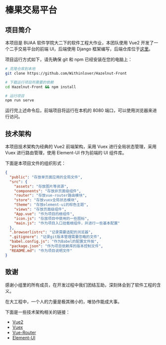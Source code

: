 # 榛果交易平台

## 项目简介

本项目是 BUAA 软件学院大二下的软件工程大作业，本团队使用 Vue2 开发了一个二手交易平台的前端 UI，后端使用 Django 框架编写，后端仓库位于[这里](https://github.com/zhtjtcz/Software-Backend)。

项目运行方式如下，请先确保 git 和 npm 已经安装在您的电脑上：

```bash
# 克隆仓库到本地
git clone https://github.com/Withinlover/Hazelnut-Front

# 下载运行项目所需要的依赖
cd Hazelnut-Front && npm install

# 运行项目
npm run serve
```

运行完上述命令后，前端项目将运行在本机的 8080 端口，可以使用浏览器来进行访问。

## 技术架构

本项目技术架构为经典的 Vue2 前端架构，采用 Vuex 进行全局状态管理，采用 Vuex 进行路由管理，使用 Element-UI 作为前端的 UI 组件库。

下面是本项目文件的组织形式：

```json
{
  "public": "存放单页面应用的全局文件",
  "src": {
    "assets": "存放图片等资源",
    "components": "存放非页面级组件",
    "router": "存放vue-router路由模块",
    "store": "存放vuex全局状态模块",
    "theme": "存放element-ui的棕色主题",
    "views": "存放页面级组件",
    "App.vue": "作为项目的根组件",
    "icon.js": "存放项目中使用的一些图标",
    "main.js": "作为项目入口挂载根组件，并进行一些基本配置"
  },
  ".browserlistrc": "记录需要适配的浏览器",
  ".gitignore": "记录git版本管理需要忽略的文件",
  "babel.config.js": "作为Babel的配置文件按",
  "package.json": "作为项目依赖库的版本控制文件",
  "README.md": "作为项目说明文件"
}
```

## 致谢

感谢小组里的所有成员，在开发过程中我们团结互助，深刻体会到了软件工程的含义。

在大工程中，一个人的力量是极其微小的，唯协作能成大事。

下面是一些技术架构相关的链接：

- [Vue2](https://github.com/vuejs/vue)
- [Vuex](https://github.com/vuejs/vuex)
- [Vue-Router](https://github.com/vuejs/vue-router)
- [Element-UI](https://github.com/ElemeFE/element)
